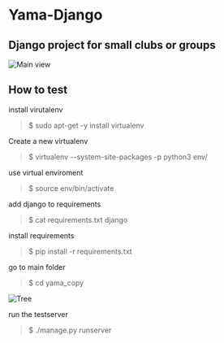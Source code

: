 # Yama-Django
## Django project for small clubs or groups


![Main view](https://i.imgur.com/YAYdqRR.png)



## How to test

install virutalenv
>  $ sudo apt-get -y install virtualenv

Create a new virtualenv
> $ virtualenv --system-site-packages -p python3 env/

use virtual enviroment
> $ source env/bin/activate

add django to requirements
> $ cat requirements.txt
django

install requirements
> $ pip install -r requirements.txt

go to main folder
> $ cd yama_copy

![Tree](https://i.imgur.com/83p4g2x.png)

run the testserver
> $ ./manage.py runserver


